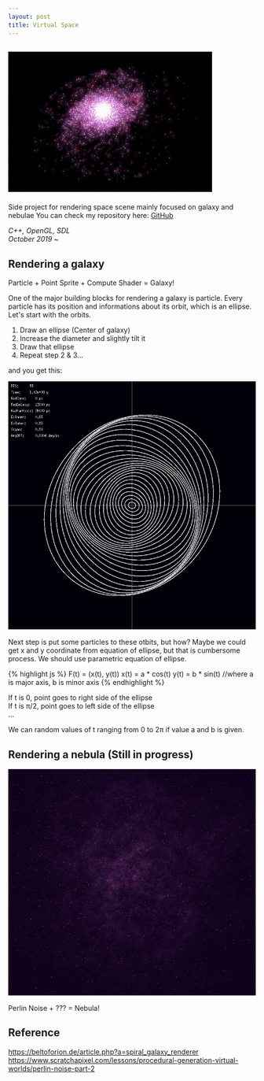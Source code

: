 ```yaml
---
layout: post
title: Virtual Space
---
```


<head>
  <!-- Place your kit's code here -->
  <script src="https://kit.fontawesome.com/de7d103504.js" crossorigin="anonymous"></script>
</head>

![Galaxy](/assets/Galaxy.gif)
-----

Side project for rendering space scene mainly focused on galaxy and nebulae
You can check my repository here: <i class="fab fa-github"></i>[GitHub](https://github.com/jooho556/Virtual-Space)

<em>C++, OpenGL, SDL\
October 2019 ~ </em>

## Rendering a galaxy

<div class="message">
  Particle + Point Sprite + Compute Shader = Galaxy!
</div>

One of the major building blocks for rendering a galaxy is particle. Every particle has its position and informations about its orbit, which is an ellipse. Let's start with the orbits.

1. Draw an ellipse (Center of galaxy)
2. Increase the diameter and slightly tilt it
3. Draw that ellipse
4. Repeat step 2 & 3...

and you get this:

![Orbits](/assets/Orbits.png)

Next step is put some particles to these otbits, but how? Maybe we could get x and y coordinate from equation of ellipse, but that is cumbersome process. We should use parametric equation of ellipse.

{% highlight js %}
F(t) = (x(t), y(t))
x(t) = a * cos(t)
y(t) = b * sin(t)
//where a is major axis, b is minor axis
{% endhighlight %}

If t is 0, point goes to right side of the ellipse\
If t is π/2, point goes to left side of the ellipse\
...

We can random values of t ranging from 0 to 2π if value a and b is given.

## Rendering a nebula (Still in progress)

![Nebula](/assets/Nebula.jpg)

<div class="message">
  Perlin Noise + ??? = Nebula!
</div>

## Reference
https://beltoforion.de/article.php?a=spiral_galaxy_renderer
https://www.scratchapixel.com/lessons/procedural-generation-virtual-worlds/perlin-noise-part-2
